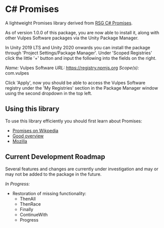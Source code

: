 # C# Promises

A lightweight Promises library derived from [RSG C# Promises](https://github.com/Real-Serious-Games/C-Sharp-Promise).

As of version 1.0.0 of this package, you are now able to install it, along with other Vulpes Software packages via the Unity Package Manager. 

In Unity 2019 LTS and Unity 2020 onwards you can install the package through 'Project Settings/Package Manager'. Under 'Scoped Registries' click the little '+' button and input the following into the fields on the right.

*Name:* Vulpes Software
*URL:* https://registry.npmjs.org
*Scope(s):* com.vulpes

Click 'Apply', now you should be able to access the Vulpes Software registry under the 'My Registries' section in the Package Manager window using the second dropdown in the top left.

## Using this library

To use this library efficiently you should first learn about Promises:

- [Promises on Wikpedia](http://en.wikipedia.org/wiki/Futures_and_promises)
- [Good overview](https://www.promisejs.org/)
- [Mozilla](https://developer.mozilla.org/en/docs/Web/JavaScript/Reference/Global_Objects/Promise)

## Current Development Roadmap

Several features and changes are currently under investigation and may or may not be added to the package in the future.

*In Progress:*
- Restoration of missing functionality:
  - ThenAll
  - ThenRace
  - Finally
  - ContinueWith
  - Progress